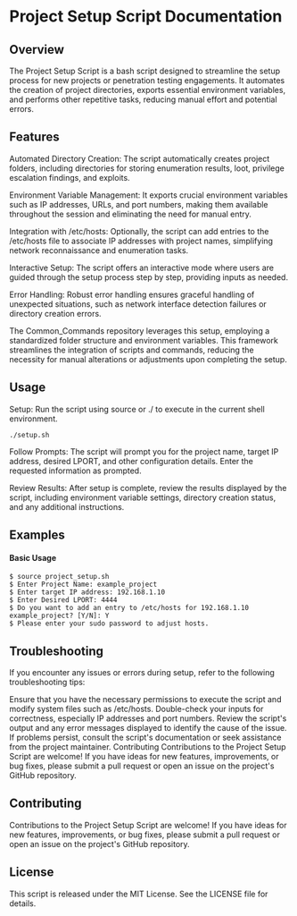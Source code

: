 # Project Setup Script Documentation

## Overview

The Project Setup Script is a bash script designed to streamline the setup process for new projects or penetration testing engagements. It automates the creation of project directories, exports essential environment variables, and performs other repetitive tasks, reducing manual effort and potential errors.

## Features
Automated Directory Creation: The script automatically creates project folders, including directories for storing enumeration results, loot, privilege escalation findings, and exploits.

Environment Variable Management: It exports crucial environment variables such as IP addresses, URLs, and port numbers, making them available throughout the session and eliminating the need for manual entry.

Integration with /etc/hosts: Optionally, the script can add entries to the /etc/hosts file to associate IP addresses with project names, simplifying network reconnaissance and enumeration tasks.

Interactive Setup: The script offers an interactive mode where users are guided through the setup process step by step, providing inputs as needed.

Error Handling: Robust error handling ensures graceful handling of unexpected situations, such as network interface detection failures or directory creation errors.

The Common_Commands repository leverages this setup, employing a standardized folder structure and environment variables. This framework streamlines the integration of scripts and commands, reducing the necessity for manual alterations or adjustments upon completing the setup.

## Usage
Setup: Run the script using source or ./ to execute in the current shell environment.
```
./setup.sh
```
Follow Prompts: The script will prompt you for the project name, target IP address, desired LPORT, and other configuration details. Enter the requested information as prompted.

Review Results: After setup is complete, review the results displayed by the script, including environment variable settings, directory creation status, and any additional instructions.

## Examples

#### Basic Usage
```
$ source project_setup.sh
$ Enter Project Name: example_project
$ Enter target IP address: 192.168.1.10
$ Enter Desired LPORT: 4444
$ Do you want to add an entry to /etc/hosts for 192.168.1.10 example_project? [Y/N]: Y
$ Please enter your sudo password to adjust hosts.
```

## Troubleshooting

If you encounter any issues or errors during setup, refer to the following troubleshooting tips:

Ensure that you have the necessary permissions to execute the script and modify system files such as /etc/hosts.
Double-check your inputs for correctness, especially IP addresses and port numbers.
Review the script's output and any error messages displayed to identify the cause of the issue.
If problems persist, consult the script's documentation or seek assistance from the project maintainer.
Contributing
Contributions to the Project Setup Script are welcome! If you have ideas for new features, improvements, or bug fixes, please submit a pull request or open an issue on the project's GitHub repository.

## Contributing
Contributions to the Project Setup Script are welcome! If you have ideas for new features, improvements, or bug fixes, please submit a pull request or open an issue on the project's GitHub repository.

## License
This script is released under the MIT License. See the LICENSE file for details.
